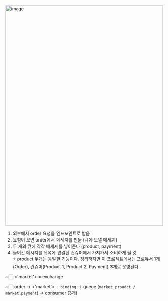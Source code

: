 <img width="500" height="700" alt="image" src="https://github.com/user-attachments/assets/2e148b6c-d6b5-4504-b418-15d5867af386" />

1. 외부에서 order 요청을 엔드포인트로 받음
2. 요청이 오면 order에서 메세지를 만듦 (큐에 보낼 메세지)
3. 두 개의 큐에 각각 메세지를 넣어준다 (product, payment)
4. 들어간 메시지를 뒤쪽에 연결된 컨슈머에서 가져가서 소비하게 될 것 <br>
⭐ product 두개는 동일한 기능이다.
정리하자면 이 프로젝트에서는 프로듀서 1개(Order), 컨슈머(Product 1, Product 2, Payment) 3개로 운영된다.

👉🏻 <'market'> = exchange

👉🏻 order -> <'market'> --`binding`--> queue (`market.proudct / market.payment`) -> consumer (3개)
